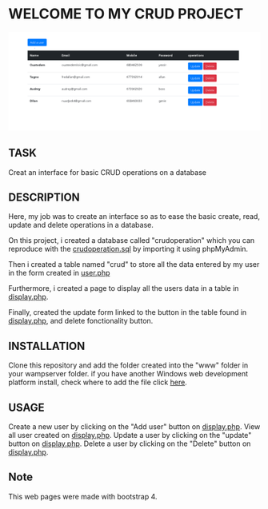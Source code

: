 # WELCOME TO MY CRUD PROJECT

![Output](https://github.com/overskilled/CRUD-Operation/blob/master/output.PNG "Output")

## TASK

Creat an interface for basic CRUD operations on a database


## DESCRIPTION

Here, my job was to create an interface so as to ease the basic create, read, update and delete operations in a database.

On this project, i created a database called "crudoperation" which you can reproduce with the [crudoperation.sql](https://github.com/overskilled/CRUD-Operation/blob/master/crudoperation.sql) by importing it using phpMyAdmin.

Then i created a table named "crud" to store all the data entered by my user in the form created in [user.php](https://github.com/overskilled/CRUD-Operation/blob/master/user.php)

Furthermore, i created a page to display all the users data in a table in [display.php](https://github.com/overskilled/CRUD-Operation/blob/master/display.php).

Finally, created the update form linked to the button in the table found in [display.php](https://github.com/overskilled/CRUD-Operation/blob/master/display.php), and delete fonctionality button.

## INSTALLATION

Clone this repository and add the folder created into the "www" folder in your wampserver folder.
if you have another Windows web development platform install, check where to add the file click [here](https://www.w3resource.com/php/installation/install-php-on-windows.php).

## USAGE 

Create a new user by clicking on the "Add user" button on [display.php](https://github.com/overskilled/CRUD-Operation/blob/master/display.php). 
View all user created on [display.php](https://github.com/overskilled/CRUD-Operation/blob/master/display.php).
Update a user by clicking on the "update" button on [display.php](https://github.com/overskilled/CRUD-Operation/blob/master/display.php).
Delete a user by clicking on the "Delete" button on [display.php](https://github.com/overskilled/CRUD-Operation/blob/master/display.php).

## Note 
This web pages were made with bootstrap 4.

